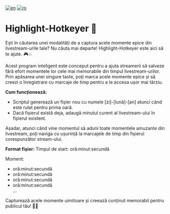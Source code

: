 [![en](https://img.shields.io/badge/lang-en-red.svg)](https://github.com/TIPYexe/Highlight-Hotkeyer/blob/master/README.en.md)
[![ro](https://img.shields.io/badge/lang-ro-green.svg)](https://github.com/TIPYexe/Highlight-Hotkeyer/blob/master/README.md)

# Highlight-Hotkeyer 🌟

Ești în căutarea unei modalități de a captura acele momente epice din livestream-urile tale? Nu căuta mai departe! Highlight-Hotkeyer este aici să te ajute. 🎮💥

Acest program inteligent este conceput pentru a ajuta streamerii să salveze fără efort momentele lor cele mai memorabile din timpul livestream-urilor. Prin apăsarea unei singure taste, poți marca acele momente epice și să creezi o înregistrare cu marcaje de timp pentru a le accesa ușor mai târziu.

**Cum funcționează:**
- Scriptul generează un fișier nou cu numele [zi]-[lună]-[an] atunci când este rulat pentru prima oară.
- Dacă fișierul există deja, adaugă minutul curent al livestream-ului în fișierul existent.

Așadar, atunci când vine momentul să aduni toate momentele amuzante din livestream, poți naviga cu ușurință la marcajele de timp din fișierul corespunzător stream-ului.

**Format fișier:**
Timpul de start: oră:minut:secundă

Moment:  
- oră:minut:secundă  
- oră:minut:secundă  
- oră:minut:secundă  
- oră:minut:secundă  
...

Capturează acele momente uimitoare și creează conținut memorabil pentru publicul tău! 🎥✨
